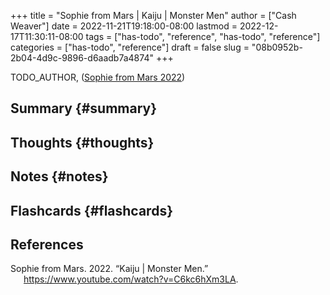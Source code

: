+++
title = "Sophie from Mars | Kaiju | Monster Men"
author = ["Cash Weaver"]
date = 2022-11-21T19:18:00-08:00
lastmod = 2022-12-17T11:30:11-08:00
tags = ["has-todo", "reference", "has-todo", "reference"]
categories = ["has-todo", "reference"]
draft = false
slug = "08b0952b-2b04-4d9c-9896-d6aadb7a4874"
+++

TODO_AUTHOR, (<a href="#citeproc_bib_item_1">Sophie from Mars 2022</a>)


## Summary {#summary}


## Thoughts {#thoughts}


## Notes {#notes}


## Flashcards {#flashcards}

## References

<style>.csl-entry{text-indent: -1.5em; margin-left: 1.5em;}</style><div class="csl-bib-body">
  <div class="csl-entry"><a id="citeproc_bib_item_1"></a>Sophie from Mars. 2022. “Kaiju | Monster Men.” <a href="https://www.youtube.com/watch?v=C6kc6hXm3LA">https://www.youtube.com/watch?v=C6kc6hXm3LA</a>.</div>
</div>

